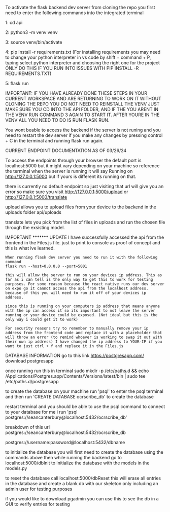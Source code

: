 To activate the flask backend dev server from cloning the repo you first need to enter the following commands into the integrated terminal

1: cd api

2: python3 -m venv venv

3: source venv/bin/activate

4: pip install -r requirements.txt
(For installing requirements you may need to change your python interpreter in vs code by  shift + command + P, typing select python interpreter and choosing the right one for the project ONLY DO THIS IF YOU RUN INTO ISSUES WITH PIP INSTALL -R REQUIREMENTS.TXT)

5: flask run

IMPORTANT:
    IF YOU HAVE ALREADY DONE THESE STEPS IN YOUR CURRENT WORKSPACE AND ARE RETURNING TO WORK ON IT WITHOUT CLONING THE REPO YOU DO NOT NEED TO REINSTALL THE VENV JUST MAKE SURE YOU CD INTO THE API FOLDER, AND IF THE YOU ARENT IN THE VENV RUN COMMAND 3 AGAIN TO START IT. AFTER YOURE IN THE VENV ALL YOU NEED TO DO IS RUN FLASK RUN.

You wont beable to access the backend if the server is not runing and you need to restart the dev server if you make any changes by pressing control + C in the terminal and running flask run again.

CURRENT ENDPOINT DOCUMENTATION AS OF 03/26/24

To access the endpoints through your browser the default port is localhost:5000 but it might vary depending on your machine so reference the terminal when the server is running it will say Running on http://127.0.0.1:5000 but if yours is different its running on that.

there is currently no default endpoint so just visiting that url will give you an error so make sure you visit http://127.0.0.1:5000/upload or http://127.0.0.1:5000/translate 

upload allows you to upload files from your device to the backend in the uploads folder api/uploads  

translate lets you pick from the list of files in uploads and run the chosen file through the exsisting model.

IMPORTANT ******* UPDATE
    I have successfully accessed the api from the frontend in the Files.js file. just to print to console as proof of concept and this is what ive learned.

    When running flask dev server you need to run it with the following command
    flask run --host=0.0.0.0 --port=5001

    this will allow the server to run on your devices ip address. This as far as i can tell is the only way to get this to work for testing purposes. For some reason because the react native runs our dev server on expo go it cannot access the api from the localhost address. because of this you will need to run it off of your devices ip address. 

    since this is running on your computers ip address that means anyone with the ip can access it so its important to not leave the server running or your device could be exposed. (Not ideal but this is the only way i could get it to work)

    For security reasons try to remember to manually remove your ip address from the frontend code and replace it with a placeholder that will throw an error (to remind whoever is working to swap it out with their own ip address) I have changed the ip address to YOUR-IP if you want to just ctrl + f and replace it in the Files.js


DATABASE INFORMATION
go to this link https://postgresapp.com/ download postgresapp

once running run this in terminal sudo mkdir -p /etc/paths.d &&
echo /Applications/Postgres.app/Contents/Versions/latest/bin | sudo tee /etc/paths.d/postgresapp

to create the database on your machine run 'psql' to enter the psql terminal and then run 'CREATE DATABASE ocrscribe_db' to create the database

restart terminal and you should be able to use the psql command to connect to your database for me i run 'psql postgres://seancanterbury@localhost:5432/ocrscribe_db'


breakdown of this url postgres://seancanterbury@localhost:5432/ocrscribe_db

postgres://username:password@localhost:5432/dbname

to initialize the database you will first need to create the database using the commands above then while running the backend go to localhost:5000/dbInit to initialize the database with the models in the models.py

to reset the database call localhost:5000/dbReset 
this will erase all entries in the database and create a blank db with our skeleton only including an admin user for testing purposes

if you would like to download pgadmin you can use this to see the db in a GUI to verify entries for testing


